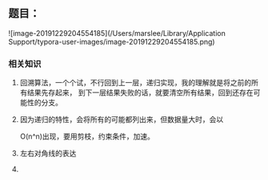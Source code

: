 ## 题目：

 ![image-20191229204554185](/Users/marslee/Library/Application Support/typora-user-images/image-20191229204554185.png) 

### 相关知识

1. 回溯算法，一个个试，不行回到上一层，递归实现，我的理解就是将之前的所有结果先存起来， 到下一层结果失败的话，就要清空所有结果，回到还存在可能性的分支。

2. 因为递归的特性，会将所有的可能都列出来，但数据量大时，会以

   O(n^n)出现，要用剪枝，约束条件，加速。

3. 左右对角线的表达

4. 